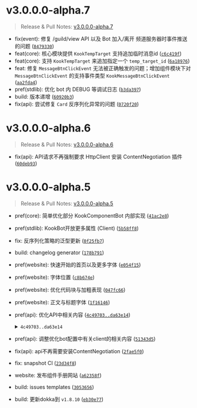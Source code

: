 # v3.0.0.0-alpha.7

> Release & Pull Notes: [v3.0.0.0-alpha.7](https://github.com/simple-robot/simpler-robot/releases/tag/v3.0.0.0-alpha.7) 

- fix(event): 修复 /guild/view API 以及 Bot 加入/离开 频道服务器时事件推送的问题 ([`8479330`](https://github.com/simple-robot/simpler-robot/commit/8479330))
- feat(core): 核心模块提供 `KookTempTarget` 支持追加临时消息id ([`c6c419f`](https://github.com/simple-robot/simpler-robot/commit/c6c419f))
- feat(core): 支持 `KookTempTarget` 来追加指定一个 `temp_target_id` ([`6a18976`](https://github.com/simple-robot/simpler-robot/commit/6a18976))
- feat: 修复 `MessageBtnClickEvent` 无法被正确触发的问题；增加组件模块下对 `MessageBtnClickEvent` 的支持事件类型 `KookMessageBtnClickEvent` ([`aa2fda4`](https://github.com/simple-robot/simpler-robot/commit/aa2fda4))
- pref(stdlib): 优化 bot 内 DEBUG 等调试日志 ([`b3da397`](https://github.com/simple-robot/simpler-robot/commit/b3da397))
- build: 版本递增 ([`60920b3`](https://github.com/simple-robot/simpler-robot/commit/60920b3))
- fix(api): 尝试修复 `Card` 反序列化异常的问题 ([`0720f20`](https://github.com/simple-robot/simpler-robot/commit/0720f20))

# v3.0.0.0-alpha.6

> Release & Pull Notes: [v3.0.0.0-alpha.6](https://github.com/simple-robot/simpler-robot/releases/tag/v3.0.0.0-alpha.6) 

- fix(api): API请求不再强制要求 HttpClient 安装 ContentNegotiation 插件 ([`60deb93`](https://github.com/simple-robot/simpler-robot/commit/60deb93))

# v3.0.0.0-alpha.5

> Release & Pull Notes: [v3.0.0.0-alpha.5](https://github.com/simple-robot/simpler-robot/releases/tag/v3.0.0.0-alpha.5) 

- pref(core): 简单优化部分 KookComponentBot 内部实现 ([`41ac2e8`](https://github.com/simple-robot/simpler-robot/commit/41ac2e8))
- pref(stdlib): KookBot开放更多属性 (Client) ([`5b58ff8`](https://github.com/simple-robot/simpler-robot/commit/5b58ff8))
- fix: 反序列化策略的泛型更新 ([`0f25fb7`](https://github.com/simple-robot/simpler-robot/commit/0f25fb7))
- build: changelog generator ([`178b791`](https://github.com/simple-robot/simpler-robot/commit/178b791))
- pref(website): 快速开始的首页以及更多字体 ([`e054f15`](https://github.com/simple-robot/simpler-robot/commit/e054f15))
- pref(website): 字体位置 ([`c8b674e`](https://github.com/simple-robot/simpler-robot/commit/c8b674e))
- pref(website): 优化代码块与加粗表现 ([`047fc66`](https://github.com/simple-robot/simpler-robot/commit/047fc66))
- pref(website): 正文与标题字体 ([`1f16146`](https://github.com/simple-robot/simpler-robot/commit/1f16146))
- pref(api): 优化API中相关内容 ([`4c49703..da63e14`](https://github.com/simple-robot/simpler-robot/compare/4c49703..51343d5))

    <details><summary><code>4c49703..da63e14</code></summary>

    - [`4c49703`](https://github.com/simple-robot/simpler-robot/commit/4c49703)
    - [`da63e14`](https://github.com/simple-robot/simpler-robot/commit/da63e14)

    </details>

- pref(api): 调整优化bot配置中有关client的相关内容 ([`51343d5`](https://github.com/simple-robot/simpler-robot/commit/51343d5))
- fix(api): api不再需要安装ContentNegotiation ([`2fae5f0`](https://github.com/simple-robot/simpler-robot/commit/2fae5f0))
- fix: snapshot CI ([`23d34f8`](https://github.com/simple-robot/simpler-robot/commit/23d34f8))
- website: 发布组件手册网站 ([`a62358f`](https://github.com/simple-robot/simpler-robot/commit/a62358f))
- build: issues templates ([`3053656`](https://github.com/simple-robot/simpler-robot/commit/3053656))
- build: 更新dokka到 `v1.8.10` ([`eb30e77`](https://github.com/simple-robot/simpler-robot/commit/eb30e77))

